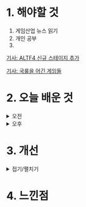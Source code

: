 
# 1. 해야할 것

1. 게임산업 뉴스 읽기 
2. 개인 공부  
3. 

[기사: ALTF4 신규 스테이지 추가](https://www.gamemeca.com/view.php?gid=1749636)

[기사: 국룰을 어긴 게임들](https://www.gamemeca.com/view.php?gid=1749621)

# 2. 오늘 배운 것

<details>
<summary>오전</summary>

## 오늘의 뉴스
### ALTF4 신규 스테이지 추가
![image](https://github.com/JM94Ent/TIL-WIL/assets/143363550/df8057bf-cb6c-4783-9c3e-f425ce09c6a2)
```
개인적으로는 좋아하는 장르의 게임이 아니다.
열받게 만드는 레벨을 잘 짜맞추어 
```

### 국룰을 어긴 게임들
![image](https://github.com/JM94Ent/TIL-WIL/assets/143363550/78d2a0e3-0be1-44d8-b5e2-00d23a8a4d03)
```
슈퍼피플2
시즌2가 아닌 후속작에나 쓰이는 넘버링을 사용하여 새로운 게임인척 돌아왔지만 서비스 종료를 했다.
후속작으로 나올 때 쓰이는 넘버링을 사용했지만 실질적으로는 시즌2였고 별로 바뀐것도 없어서 멸망했다.
시즌2의 좋은 예시는 로스트아크가 떠오른다.
시즌2를 맞이해서 빠른 업데이트와 군단장레이드가 나와서 사람들이 매월 매주 즐길거리가 넘쳐나던 때였으니까

프로젝트 좀보이드, 스타 시티즌
얼리엑세스를 풀지않고 계속해서 유지하고 있는 게임.
프로젝트 좀보이드는 실제로 플레이했을 때 완성된 게임이라고 느꼈다. 모드 지원이나 튜토리얼 등이 좀더 추가되면 좋겠지만
그런 것들 없이도 잘 돌아가니까...
스타 시티즌은 플레이해보진 않았지만 좀보이드와 같이 얼리엑세스를 계속 유지하며 펀딩을 받는 게임이라고 불린다.
만일 이 게임들이 정식 출시를 한다면 얼마나 많이 변할까? 장장 12년이다.

디아블로4
게임 패키지에 정작 게임이 없는 상태
게임 굿즈를 판매하면서 게임이 안들어간 패키지는 앞서서도 있었지만 실제로는 디아블로4가 비싼 정발가와 재미없는 서비스 때문에 욕을먹은게 아닐까?
디아블로4는 정발가가 너무 비싸서 사서 해보고 싶지 않아 그냥 테스트 기간에 잠깐 해봤다. 디아블로3와 뭐가 그렇게 많이 바뀐지 모르겠다는게 내 생각이었다.
크게 변화한게 없이 가격만 오른 상태로 출시해서 이런 취급을 받은 원인일 것이다.

부유천하
점검은 끝이 있다는 걸 부순 게임
점검이 계속이어지다가 개발사가 서비스 종료를 하여 점검이 끝나지않고 게임이 끝나버렸다.
게임 플레이를 해보진 않아서 무슨게임인지는 모르겠지만... 플레이어들 입장에서는 많이 아쉬울 것 같다.

고트 시뮬레이션3
넘버링을 따르지 않은 게임
고트 시뮬레이션 이후 고트 시뮬레이션2가 아닌 3가 나와버렸다.
게임 내용을 떠나서 이런 국룰을 부숨으로써 광고 효과나 재미를 추구한 게 아닐까?
```

</details>


<details>
<summary>오후</summary>


</details>




# 3. 개선


<details>
<summary>접기/펼치기</summary>


</details>



# 4. 느낀점


